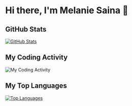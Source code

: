 # Hi there, I'm Melanie Saina 👋

## GitHub Stats

<!-- GitHub Stats Chart - You can use an external service like shields.io or a GitHub Action to generate dynamic content -->

[![GitHub Stats](https://github-readme-stats.vercel.app/api?username=MelSaina&show_icons=true&theme=radical)](https://github.com/MelSaina)

## My Coding Activity

<!-- Add a chart for your coding activity, you can use GitHub Actions to update this regularly -->

![My Coding Activity](https://github.com/MelSaina)

## My Top Languages

<!-- Top Languages Chart - Generated using a GitHub Action or shields.io -->

[![Top Languages](https://github-readme-stats.vercel.app/api/top-langs/?username=MelSaina&layout=compact&theme=radical)](https://github.com/MelSaina)
